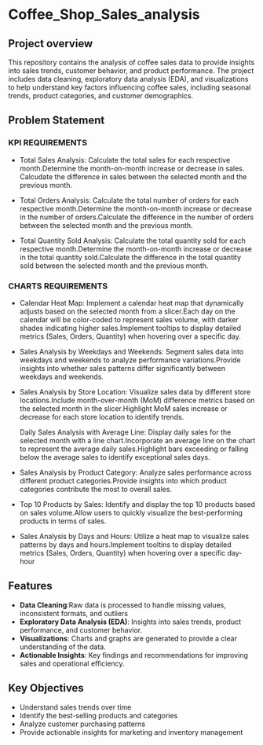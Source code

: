 # Coffee_Shop_Sales_analysis

## Project overview
This repository contains the analysis of coffee sales data to provide insights into sales trends, customer behavior, and product performance. The project includes data cleaning, exploratory data analysis (EDA), and visualizations to help understand key factors influencing coffee sales, including seasonal trends, product categories, and customer demographics.

## Problem Statement
### KPI REQUIREMENTS
-  Total Sales Analysis:
   Calculate the total sales for each respective month.Determine the month-on-month increase or decrease in sales. Calcudate the difference in sales between the selected month and the previous month.

-  Total Orders Analysis:
   Calculate the total number of orders for each respective month.Determine the month-on-month increase or decrease in the number of orders.Calculate the difference in the number of orders between the selected month and the previous month.

-  Total Quantity Sold Analysis:
   Calculate the total quantity sold for each respective month.Determine the month-on-month increase or decrease in the total quantity sold.Calculate the difference in the total quantity sold between the selected month and the previous month.

### CHARTS REQUIREMENTS
-  Calendar Heat Map:
   Implement a calendar heat map that dynamically adjusts based on the selected month from a slicer.Each day on the calendar will be color-coded to represent sales volume, with darker shades indicating higher sales.Implement tooltips to display detailed metrics (Sales, Orders, Quantity) when hovering over a specific day.

-  Sales Analysis by Weekdays and Weekends:
   Segment sales data into weekdays and weekends to analyze performance variations.Provide insights into whether sales patterns differ significantly between weekdays and weekends.

-  Sales Analysis by Store Location:
   Visualize sales data by different store locations.Include month-over-month (MoM) difference metrics based on the selected month in the slicer.Highlight MoM sales increase or decrease for each store location to identify trends.

   Daily Sales Analysis with Average Line:
   Display daily sales for the selected month with a line chart.Incorporate an average line on the chart to represent the average daily sales.Highlight bars exceeding or falling below the average sales to identify exceptional sales days.

-  Sales Analysis by Product Category:
   Analyze sales performance across different product categories.Provide insights into which product categories contribute the most to overall sales.

-  Top 10 Products by Sales:
   Identify and display the top 10 products based on sales volume.Allow users to quickly visualize the best-performing products in terms of sales.

-  Sales Analysis by Days and Hours:
   Utilize a heat map to visualize sales patterns by days and hours.Implement tooltins to display detailed metrics (Sales, Orders, Quantity) when hovering over a specific day-hour

## Features
* **Data Cleaning**:Raw data is processed to handle missing values, inconsistent formats, and outliers
* **Exploratory Data Analysis (EDA)**: Insights into sales trends, product performance, and customer behavior.
* **Visualizations**: Charts and graphs are generated to provide a clear understanding of the data.
* **Actionable Insights**: Key findings and recommendations for improving sales and operational efficiency.

## Key Objectives
- Understand sales trends over time
- Identify the best-selling products and categories
- Analyze customer purchasing patterns
- Provide actionable insights for marketing and inventory management
